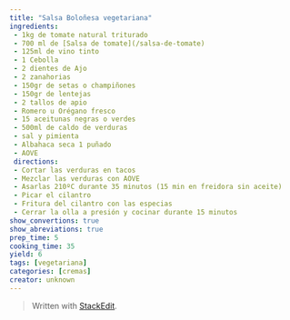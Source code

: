 ```yaml
---
title: "Salsa Boloñesa vegetariana"
ingredients:
 - 1kg de tomate natural triturado
 - 700 ml de [Salsa de tomate](/salsa-de-tomate)
 - 125ml de vino tinto
 - 1 Cebolla
 - 2 dientes de Ajo
 - 2 zanahorias
 - 150gr de setas o champiñones
 - 150gr de lentejas
 - 2 tallos de apio
 - Romero u Orégano fresco
 - 15 aceitunas negras o verdes
 - 500ml de caldo de verduras
 - sal y pimienta
 - Albahaca seca 1 puñado
 - AOVE
 directions:
 - Cortar las verduras en tacos
 - Mezclar las verduras con AOVE
 - Asarlas 210ºC durante 35 minutos (15 min en freidora sin aceite)
 - Picar el cilantro
 - Fritura del cilantro con las especias
 - Cerrar la olla a presión y cocinar durante 15 minutos
show_convertions: true
show_abreviations: true
prep_time: 5
cooking_time: 35
yield: 6
tags: [vegetariana]
categories: [cremas]
creator: unknown
---
```



> Written with [StackEdit](https://stackedit.io/).
<!--stackedit_data:
eyJoaXN0b3J5IjpbMTU2NDEwOTk5NV19
-->